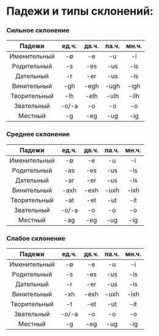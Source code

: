 # Падежи и типы склонений:
### Сильное склонение
|    Падежи    | ед.ч. | дв.ч. | па.ч. | мн.ч. |
|:------------:|:-----:|:-----:|:-----:|:-----:|
| Именительный |   -∅  |   -e  |   -u  |   -i  |
|  Родительный |   -s  |  -es  |  -us  |  -is  |
|   Дательный  |   -r  |  -er  |  -us  |  -is  |
|  Винительный |  -gh  |  -egh |  -ugh |  -igh |
| Творительный |  -lh  |  -elh |  -ulh |  -ilh |
|  Звательный  | -o/-a |   -o  |   -o  |   -o  |
|    Местный   |   -g  |  -eg  |  -ug  |  -ig  |

### Среднее склонение
|    Падежи    | ед.ч. | дв.ч. | па.ч. | мн.ч. |
|:------------:|:-----:|:-----:|:-----:|:-----:|
| Именительный |   -∅  |   -e  |   -u  |   -i  |
|  Родительный |   -as  |  -es  |  -us  |  -is  |
|   Дательный  |   -ar  |  -er  |  -us  |  -is  |
|  Винительный |  -axh  |  -exh |  -uxh |  -ixh |
| Творительный |   -at  |  -et  |  -ut  |  -it  |
|  Звательный  | -o/-a |   -o  |   -o  |   -o  |
|    Местный   |   -ag  |  -eg  |  -ug  |  -ig  |

### Слабое склонение
|    Падежи    | ед.ч. | дв.ч. | па.ч. | мн.ч. |
|:------------:|:-----:|:-----:|:-----:|:-----:|
| Именительный |   -∅  |   -e  |   -u  |   -i  |
|  Родительный |   -s  |  -es  |  -us  |  -is  |
|   Дательный  |   -r  |  -er  |  -us  |  -is  |
|  Винительный |  -xh  |  -exh |  -uxh |  -ixh |
| Творительный |   -t  |  -et  |  -ut  |  -it  |
|  Звательный  | -o/-a |   -o  |   -o  |   -o  |
|    Местный   |   -g  |  -eg  |  -ug  |  -ig  |
